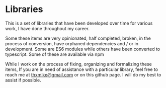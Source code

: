 # Libraries

This is a set of libraries that have been developed over time for various work, I have done throughout my career.

Some these items are very opinionated, half completed, broken, in the process of conversion, have orphaned dependencies and / or in development.
Some are ES6 modules while others have been converted to typescript.
Some of these are available via npm

While I work on the process of fixing, organizing and formalizing these items,
If you are in need of assistance with a particular library, feel free to reach me at thxmike@gmail.com or on this github page. 
I will do my best to assist if possible.
